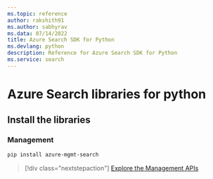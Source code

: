 ```yaml
---
ms.topic: reference
author: rakshith91
ms.author: sabhyrav
ms.data: 07/14/2022
title: Azure Search SDK for Python
ms.devlang: python
description: Reference for Azure Search SDK for Python
ms.service: search
---
```

# Azure Search libraries for python

## Install the libraries


### Management

```bash
pip install azure-mgmt-search
```
> [!div class="nextstepaction"]
> [Explore the Management APIs](/python/api/overview/azure/search/management)
